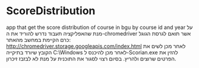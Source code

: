 # ScoreDistribution
app that get the score distribution of course in bgu by course id and year
על מנת שהאפליקציה תעבוד נדרש להוריד את ה-chromedriver אשר תואם לגרסת הגוגל כרם הקיימת במחשב
מהאתר: http://chromedriver.storage.googleapis.com/index.html
לאחר מכן לשים את הקובץ שיורד בתיקייה C:\Windows
לאחר מכן להיכנס ל-Scorian.exe
להזין את הפרטים שרוצים ולהריץ.
בסיום רצוי לסגור את התוכנית על מנת לא לבזבז זיכרון.
